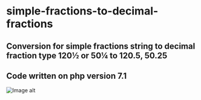 # simple-fractions-to-decimal-fractions
Conversion for simple fractions string to decimal fraction type 120½ or 50¼ to 120.5, 50.25
---
Code written on php version 7.1
---
![Image alt](https://github.com/hrynykha/simple-fractions-to-decimal-fraction/raw/master/preview.png)
